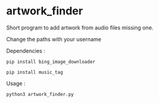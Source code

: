 # artwork_finder
Short program to add artwork from audio files missing one.

Change the paths with your username

Dependencies : 

`pip install bing_image_downloader`

`pip install music_tag`

Usage :

`python3 artwork_finder.py`
